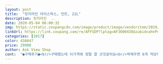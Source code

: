 ```yaml
---
layout: post 
title:  "릿지라인 아이스박스, 민트, 22L" 
description: 릿지라인  ..
date: 2020-05-04 06:00:32 
img: https://static.coupangcdn.com/image/product/image/vendoritem/2019/06/18/3732949581/e6055591-5160-4eb4-8bea-53379484546f.jpg 
linkUrl: https://link.coupang.com/re/AFFSDP?lptag=AF3600438&subid=ahnPublicAsk&pageKey=96847703&itemId=297965304&vendorItemId=3657021291&traceid=V0-113-9a69615590e4d826 
categories: [1017] 
color: 43A047 
price: 29900 
author: Ask View Shop 
cont:  "●구매후기●<br/>구매했는데 이가격에 정말 잘 산것같아요<br/>꽉채우면 6개 적당히는 4개정도 들어가요<br/>냄새는 조금 나서 베란다에넣고 냄새좀 빼야겠어요<br/>민트색깔 너무 예쁘네용<br/>스티커도 다양하고<br/>어제주문했는데 오늘왔어요<br/>오자마자 바로 스티커 붙여놧어요<br/>이리터짜리 생수 눕혀서 넣으면<br/>이미 집에 아이스박스 잇지만 작은것도 하나 팔요해서<br/>캠핑가려고 주문했는데 사이즈도 넉넉하네요^^ 스티커도 맘대로 붙일수있고 좋아요!!<br/>휴가철이 다가와서 가까운곳에 여행을 많이 가게 되는데 제일 필요한 아이템이 아이스박스라서 집에 21리터가 두개나 있지만 많이 넣지 않거나 들고다니기 편한 사이즈로 둘러보다 9.<br/>5리터가 있어서 주문했네요 근데 이 제품은 특이하게 스티커가 같이 첨부되어서 스타일링 하게 되어있어서 그런지 21리터 가격이랑 비슷하네요 가격이 비싼듯해서 구매하기가 조금 망설여지더라구요 우선 1.<br/>2리터 물병넣었고 뽀로로 음료수 두개 애기음료수 6개넣고 커피캔까지 넣었더니 조금 여유가 있었는데 뚜껑이 닫히게끔 하려면 그쯤넣고 얼음팩하나 올려주니 딱 맞네요 세식구가 사용하기는 적당한 크기인거 같아요 올 여름 수영장이나 산으로 놀러갈때 자주 사용할꺼 같아요<br/>" 
---
```

